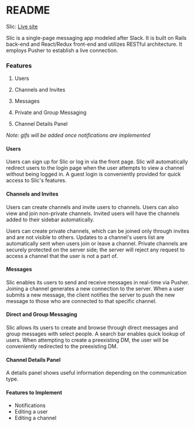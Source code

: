 # README

Slic: [Live site](http://slic.herokuapp.com/)

Slic is a single-page messaging app modeled after Slack. It is built on Rails back-end and React/Redux front-end and utilizes RESTful architecture. It employs Pusher to establish a live connection.

### Features

1. Users

2. Channels and Invites

3. Messages

4. Private and Group Messaging

5. Channel Details Panel

*Note: gifs will be added once notifications are implemented*

#### Users

Users can sign up for Slic or log in via the front page. Slic will automatically redirect users to the login page when the user attempts to view a channel without being logged in. A guest login is conveniently provided for quick access to Slic's features.

#### Channels and Invites

Users can create channels and invite users to channels. Users can also view and join non-private channels. Invited users will have the channels added to their sidebar automatically.

Users can create private channels, which can be joined only through invites and are not visible to others. Updates to a channel's users list are automatically sent when users join or leave a channel. Private channels are securely protected on the server side; the server will reject any request to access a channel that the user is not a part of.

#### Messages

Slic enables its users to send and receive messages in real-time via Pusher. Joining a channel generates a new connection to the server. When a user submits a new message, the client notifies the server to push the new message to those who are connected to that specific channel.

#### Direct and Group Messaging

Slic allows its users to create and browse through direct messages and group messages with select people. A search bar enables quick lookup of users. When attempting to create a preexisting DM, the user will be conveniently redirected to the preexisting DM.

#### Channel Details Panel

A details panel shows useful information depending on the communication type.

#### Features to Implement

* Notifications
* Editing a user
* Editing a channel

